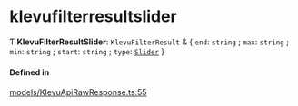 # klevufilterresultslider
      
Ƭ **KlevuFilterResultSlider**: `KlevuFilterResult` & { `end`: `string` ; `max`: `string` ; `min`: `string` ; `start`: `string` ; `type`: [`Slider`](enums/KlevuFilterType.md#slider)  }

#### Defined in

[models/KlevuApiRawResponse.ts:55](https://github.com/klevultd/frontend-sdk/blob/0515b77/packages/klevu-core/src/models/KlevuApiRawResponse.ts#L55)

